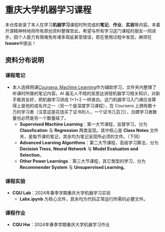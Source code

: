 # 重庆大学机器学习课程

本仓库收录了本人在学习**机器学习**课程时所完成的**笔记**、**作业**、**实验**等内容。本着开源精神特地将所有原创资料整理至此，希望与所有学习这门课程的朋友一同进步。因个人能力有限难免有诸多瑕疵甚至错误，若在使用过程中发现，麻烦在**Issues**中提出！

## 资料分布说明

### 课程笔记

- 本人选择网课[Coursera: Machine Learning](https://www.coursera.org/learn/machine-learning)作为辅助学习，文件夹内整理了听课时所做的笔记内容。AI 届无人不晓的吴恩达讲授机器学习相关知识，对新手极其友好，把机器学习讲成 1+1=2 一样直白。这门机器学习入门课应该算得上是他的成名作之一（另一个是深度学习课程），在 Coursera 上拥有数十万的学习者（注意这是花钱买了证书的人，一个证书几百刀），白嫖学习者数量也必然是另一个数量级了。
  - **Supervised Machine Learning**：第一大节课程，监督学习，分为 **Classfication** 与 **Regression** 两类呈现。其中核心是 **Class Notes** 文件夹，是每节课的笔记，其余均为笔记呈现所必须的文件。（下同）
  - **Advanced Learning Algorithms**：第二大节课程，高级学习算法，分为**Decision Tress**, **Neural Network** 与 **Model Evaluation and Selection**。
  - **Other Power Learnings**：第三大节课程，其它类型的学习，分为**Recommender System** 与 **Unsupervised Learning**。

### 课程实验

- **CQU Lab**：2024年春季学期重庆大学机器学习实验
  - **Labx.ipynb** 为核心文件，其余均为代码正常运行所需的必要文件。

### 课程作业

- **CQU Hw**：2024年春季学期重庆大学机器学习作业
